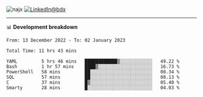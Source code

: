 <p align="left"><img src="https://komarev.com/ghpvc/?username=najx&label=GitHub%20Profile%20Views&color=yellow&style=flat" alt="najx" />
<a href="https://www.linkedin.com/in/abdx"><img src="https://img.shields.io/badge/LinkedIn--_.svg?style=social&logo=linkedin" alt="LinkedIn@bdx"></a> </p align="center">

-----

📊 **Development breakdown**
<!--START_SECTION:waka-->

```text
From: 13 December 2022 - To: 02 January 2023

Total Time: 11 hrs 43 mins

YAML         5 hrs 46 mins   ████████████▒░░░░░░░░░░░░   49.22 %
Bash         1 hr 57 mins    ████▒░░░░░░░░░░░░░░░░░░░░   16.73 %
PowerShell   58 mins         ██░░░░░░░░░░░░░░░░░░░░░░░   08.34 %
SQL          57 mins         ██░░░░░░░░░░░░░░░░░░░░░░░   08.13 %
C            37 mins         █▒░░░░░░░░░░░░░░░░░░░░░░░   05.40 %
Smarty       28 mins         █░░░░░░░░░░░░░░░░░░░░░░░░   04.03 %
```

<!--END_SECTION:waka-->
